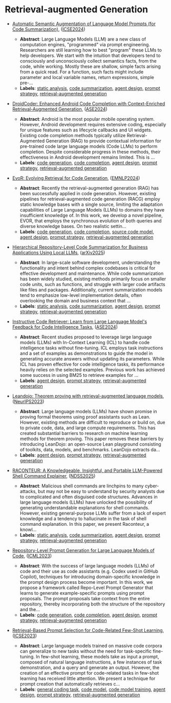 # Retrieval-augmented Generation

- [Automatic Semantic Augmentation of Language Model Prompts (for Code Summarization)](../venues/ICSE2024/paper_19.md), ([ICSE2024](../venues/ICSE2024/README.md))

  - **Abstract**: Large Language Models (LLM) are a new class of computation engines, "programmed" via prompt engineering. Researchers are still learning how to best "program" these LLMs to help developers. We start with the intuition that developers tend to consciously and unconsciously collect semantics facts, from the code, while working. Mostly these are shallow, simple facts arising from a quick read. For a function, such facts might include parameter and local variable names, return expressions, simple pre-...
  - **Labels**: [static analysis](static_analysis.md), [code summarization](code_summarization.md), [agent design](agent_design.md), [prompt strategy](prompt_strategy.md), [retrieval-augmented generation](retrieval-augmented_generation.md)


- [DroidCoder: Enhanced Android Code Completion with Context-Enriched Retrieval-Augmented Generation](../venues/ASE2024/paper_13.md), ([ASE2024](../venues/ASE2024/README.md))

  - **Abstract**: Android is the most popular mobile operating system. However, Android development requires extensive coding, especially for unique features such as lifecycle callbacks and UI widgets. Existing code completion methods typically utilize Retrieval-Augmented Generation (RAG) to provide contextual information for pre-trained code large language models (Code LLMs) to perform completion. Despite considerable progress in these methods, their effectiveness in Android development remains limited. This is ...
  - **Labels**: [code generation](code_generation.md), [code completion](code_completion.md), [agent design](agent_design.md), [prompt strategy](prompt_strategy.md), [retrieval-augmented generation](retrieval-augmented_generation.md)


- [EvoR: Evolving Retrieval for Code Generation](../venues/EMNLP2024/paper_3.md), ([EMNLP2024](../venues/EMNLP2024/README.md))

  - **Abstract**: Recently the retrieval-augmented generation (RAG) has been successfully applied in code generation. However, existing pipelines for retrieval-augmented code generation (RACG) employ static knowledge bases with a single source, limiting the adaptation capabilities of Large Language Models (LLMs) to domains they have insufficient knowledge of. In this work, we develop a novel pipeline, EVOR, that employs the synchronous evolution of both queries and diverse knowledge bases. On two realistic settin...
  - **Labels**: [code generation](code_generation.md), [code completion](code_completion.md), [source code model](source_code_model.md), [agent design](agent_design.md), [prompt strategy](prompt_strategy.md), [retrieval-augmented generation](retrieval-augmented_generation.md)


- [Hierarchical Repository-Level Code Summarization for Business Applications Using Local LLMs](../venues/arXiv2025/paper_7.md), ([arXiv2025](../venues/arXiv2025/README.md))

  - **Abstract**: In large-scale software development, understanding the functionality and intent behind complex codebases is critical for effective development and maintenance. While code summarization has been widely studied, existing methods primarily focus on smaller code units, such as functions, and struggle with larger code artifacts like files and packages. Additionally, current summarization models tend to emphasize low-level implementation details, often overlooking the domain and business context that ...
  - **Labels**: [static analysis](static_analysis.md), [code summarization](code_summarization.md), [agent design](agent_design.md), [prompt strategy](prompt_strategy.md), [retrieval-augmented generation](retrieval-augmented_generation.md)


- [Instructive Code Retriever: Learn from Large Language Model's Feedback for Code Intelligence Tasks](../venues/ASE2024/paper_2.md), ([ASE2024](../venues/ASE2024/README.md))

  - **Abstract**: Recent studies proposed to leverage large language models (LLMs) with In-Context Learning (ICL) to handle code intelligence tasks without fine-tuning. ICL employs task instructions and a set of examples as demonstrations to guide the model in generating accurate answers without updating its parameters. While ICL has proven effective for code intelligence tasks, its performance heavily relies on the selected examples. Previous work has achieved some success in using BM25 to retrieve examples for ...
  - **Labels**: [agent design](agent_design.md), [prompt strategy](prompt_strategy.md), [retrieval-augmented generation](retrieval-augmented_generation.md)


- [Leandojo: Theorem proving with retrieval-augmented language models](../venues/NeurIPS2023/paper_6.md), ([NeurIPS2023](../venues/NeurIPS2023/README.md))

  - **Abstract**: Large language models (LLMs) have shown promise in proving formal theorems using proof assistants such as Lean. However, existing methods are difficult to reproduce or build on, due to private code, data, and large compute requirements. This has created substantial barriers to research on machine learning methods for theorem proving. This paper removes these barriers by introducing LeanDojo: an open-source Lean playground consisting of toolkits, data, models, and benchmarks. LeanDojo extracts da...
  - **Labels**: [agent design](agent_design.md), [prompt strategy](prompt_strategy.md), [retrieval-augmented generation](retrieval-augmented_generation.md)


- [RACONTEUR: A Knowledgeable, Insightful, and Portable LLM-Powered Shell Command Explainer](../venues/NDSS2025/paper_2.md), ([NDSS2025](../venues/NDSS2025/README.md))

  - **Abstract**: Malicious shell commands are linchpins to many cyber-attacks, but may not be easy to understand by security analysts due to complicated and often disguised code structures. Advances in large language models (LLMs) have unlocked the possibility of generating understandable explanations for shell commands. However, existing general-purpose LLMs suffer from a lack of expert knowledge and a tendency to hallucinate in the task of shell command explanation. In this paper, we present Raconteur, a knowl...
  - **Labels**: [static analysis](static_analysis.md), [code summarization](code_summarization.md), [agent design](agent_design.md), [prompt strategy](prompt_strategy.md), [retrieval-augmented generation](retrieval-augmented_generation.md)


- [Repository-Level Prompt Generation for Large Language Models of Code](../venues/ICML2023/paper_2.md), ([ICML2023](../venues/ICML2023/README.md))

  - **Abstract**: With the success of large language models (LLMs) of code and their use as code assistants (e.g. Codex used in GitHub Copilot), techniques for introducing domain-specific knowledge in the prompt design process become important. In this work, we propose a framework called Repo-Level Prompt Generator that learns to generate example-specific prompts using prompt proposals. The prompt proposals take context from the entire repository, thereby incorporating both the structure of the repository and the...
  - **Labels**: [code generation](code_generation.md), [code completion](code_completion.md), [agent design](agent_design.md), [prompt strategy](prompt_strategy.md), [retrieval-augmented generation](retrieval-augmented_generation.md)


- [Retrieval-Based Prompt Selection for Code-Related Few-Shot Learning](../venues/ICSE2023/paper_10.md), ([ICSE2023](../venues/ICSE2023/README.md))

  - **Abstract**: Large language models trained on massive code corpora can generalize to new tasks without the need for task-specific fine-tuning. In few-shot learning, these models take as input a prompt, composed of natural language instructions, a few instances of task demonstration, and a query and generate an output. However, the creation of an effective prompt for code-related tasks in few-shot learning has received little attention. We present a technique for prompt creation that automatically retrieves c...
  - **Labels**: [general coding task](general_coding_task.md), [code model](code_model.md), [code model training](code_model_training.md), [agent design](agent_design.md), [prompt strategy](prompt_strategy.md), [retrieval-augmented generation](retrieval-augmented_generation.md)
